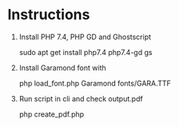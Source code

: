 # Instructions

1. Install PHP 7.4, PHP GD and Ghostscript

    sudo apt get install php7.4 php7.4-gd gs

2. Install Garamond font with 

    php load_font.php Garamond fonts/GARA.TTF

3. Run script in cli and check output.pdf

    php create_pdf.php